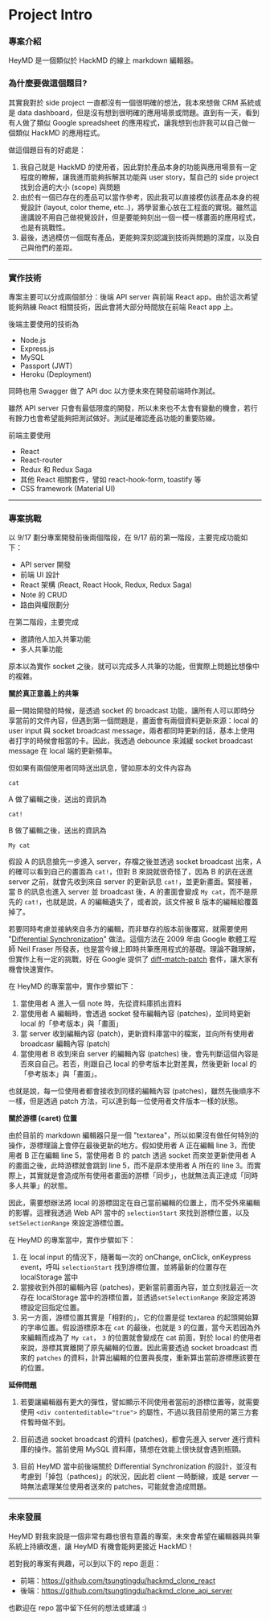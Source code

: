 # Project Intro

### 專案介紹

HeyMD 是一個類似於 HackMD 的線上 markdown 編輯器。

### 為什麼要做這個題目?

其實我對於 side project 一直都沒有一個很明確的想法，我本來想做 CRM 系統或是 data dashboard，但是沒有想到很明確的應用場景或問題。直到有一天，看到有人做了類似 Google spreadsheet 的應用程式，讓我想到也許我可以自己做一個類似 HackMD 的應用程式。

做這個題目有的好處是：

1. 我自己就是 HackMD 的使用者，因此對於產品本身的功能與應用場景有一定程度的瞭解，讓我進而能夠拆解其功能與 user story，幫自己的 side project 找到合適的大小 (scope) 與問題
2. 由於有一個已存在的產品可以當作參考，因此我可以直接模仿該產品本身的視覺設計 (layout, color theme, etc..)，將學習重心放在工程面的實現。雖然這邊講說不用自己做視覺設計，但是要能夠刻出一個一模一樣畫面的應用程式，也是有挑戰性。
3. 最後，透過模仿一個既有產品，更能夠深刻認識到技術與問題的深度，以及自己與他們的差距。

---

### 實作技術

專案主要可以分成兩個部分：後端 API server 與前端 React app。由於這次希望能夠熟練 React 相關技術，因此會將大部分時間放在前端 React app 上。

後端主要使用的技術為

- Node.js
- Express.js
- MySQL
- Passport (JWT)
- Heroku (Deployment)

同時也用 Swagger 做了 API doc 以方便未來在開發前端時作測試。

雖然 API server 只會有最低限度的開發，所以未來也不太會有變動的機會，若行有餘力也會希望能夠把測試做好。測試是確認產品功能的重要防線。

前端主要使用

- React
- React-router
- Redux 和 Redux Saga
- 其他 React 相關套件，譬如 react-hook-form, toastify 等
- CSS framework (Material UI)

---

### 專案挑戰

以 9/17 劃分專案開發前後兩個階段，在 9/17 前的第一階段，主要完成功能如下：

- API server 開發
- 前端 UI 設計
- React 架構 (React, React Hook, Redux, Redux Saga)
- Note 的 CRUD
- 路由與權限劃分

在第二階段，主要完成

- 邀請他人加入共筆功能
- 多人共筆功能

原本以為實作 socket 之後，就可以完成多人共筆的功能，但實際上問題比想像中的複雜。

**關於真正意義上的共筆**

最一開始開發的時候，是透過 socket 的 broadcast 功能，讓所有人可以即時分享當前的文件內容，但遇到第一個問題是，畫面會有兩個資料更新來源：local 的 user input 與 socket broadcast message，兩者都同時更新的話，基本上使用者打字的時候會相當的卡。因此，我透過 debounce 來減緩 socket broadcast message 在 local 端的更新頻率。

但如果有兩個使用者同時送出訊息，譬如原本的文件內容為

```
cat
```

A 做了編輯之後，送出的資訊為

```
cat!
```

B 做了編輯之後，送出的資訊為

```
My cat
```

假設 A 的訊息搶先一步進入 server，存檔之後並透過 socket broadcast 出來，A 的確可以看到自己的畫面為 `cat!`，但對 B 來說就很奇怪了，因為 B 的訊在送進 server 之前，就會先收到來自 server 的更新訊息 `cat!`，並更新畫面。緊接著，當 B 的訊息也進入 server 並 broadcast 後，A 的畫面會變成 `My cat`，而不是原先的 `cat!`，也就是說，A 的編輯遺失了，或者說，該文件被 B 版本的編輯給覆蓋掉了。

若要同時考慮並接納來自多方的編輯，而非單存的版本前後覆寫，就需要使用 "[Differential Synchronization](https://neil.fraser.name/writing/sync/)" 做法。這個方法在 2009 年由 Google 軟體工程師 Neil Fraser 所發表，也是當今線上即時共筆應用程式的基礎。理論不難理解，但實作上有一定的挑戰，好在 Google 提供了 [diff-match-patch](https://www.npmjs.com/package/diff-match-patch) 套件，讓大家有機會快速實作。

在 HeyMD 的專案當中，實作步驟如下：

1. 當使用者 A 進入一個 note 時，先從資料庫抓出資料
2. 當使用者 A 編輯時，會透過 socket 發布編輯內容 (patches)，並同時更新 local 的「參考版本」與「畫面」
3. 當 server 收到編輯內容 (patch)，更新資料庫當中的檔案，並向所有使用者 broadcasr 編輯內容 (patch)
4. 當使用者 B 收到來自 server 的編輯內容 (patches) 後，會先判斷這個內容是否來自自己。若否，則跟自己 local 的參考版本比對差異，然後更新 local 的「參考版本」與「畫面」。

也就是說，每一位使用者都會接收到同樣的編輯內容 (patches)，雖然先後順序不一樣，但是透過 patch 方法，可以達到每一位使用者文件版本一樣的狀態。

**關於游標 (caret) 位置**

由於目前的 markdown 編輯器只是一個 "textarea"，所以如果沒有做任何特別的操作，游標理論上會停在最後更新的地方。假如使用者 A 正在編輯 line 3，而使用者 B 正在編輯 line 5，當使用者 B 的 patch 透過 socket 而來並更新使用者 A 的畫面之後，此時游標就會跳到 line 5，而不是原本使用者 A 所在的 line 3。而實際上，其實就是會造成所有使用者畫面的游標「同步」，也就無法真正達成「同時多人共筆」的狀態。

因此，需要想辦法將 local 的游標固定在自己當前編輯的位置上，而不受外來編輯的影響。這裡我透過 Web API 當中的 `selectionStart` 來找到游標位置，以及 `setSelectionRange` 來設定游標位置。

在 HeyMD 的專案當中，實作步驟如下：

1. 在 local input 的情況下，隨著每一次的 onChange, onClick, onKeypress event，呼叫 `selectionStart` 找到游標位置，並將最新的位置存在 localStorage 當中
2. 當接收到外部的編輯內容 (patches)，更新當前畫面內容，並立刻找最近一次存在 localStorage 當中的游標位置，並透過`setSelectionRange` 來設定將游標設定回指定位置。
3. 另一方面，游標位置其實是「相對的」，它的位置是從 textarea 的起頭開始算的字串位置。假設游標原本在 `cat` 的最後，也就是 `3` 的位置，當今天若因為外來編輯而成為了 `My cat`， `3` 的位置就會變成在 cat 前面，對於 local 的使用者來說，游標其實離開了原先編輯的位置。因此需要透過 socket broadcast 而來的 `patches` 的資料，計算出編輯的位置與長度，重新算出當前游標應該要在的位置。

**延伸問題**

1. 若要讓編輯器有更大的彈性，譬如顯示不同使用者當前的游標位置等，就需要使用 `<div contenteditable="true">` 的屬性，不過以我目前使用的第三方套件暫時做不到。

2. 目前透過 socket broadcast 的資料 (patches)，都會先進入 server 進行資料庫的操作。當前使用 MySQL 資料庫，猜想在效能上很快就會遇到瓶頸。

3. 目前 HeyMD 當中前後端關於 Differential Synchronization 的設計，並沒有考慮到「掉包（pathces)」的狀況，因此若 client 一時斷線，或是 server 一時無法處理某位使用者送來的 patches，可能就會造成問題。

---

### 未來發展

HeyMD 對我來說是一個非常有趣也很有意義的專案，未來會希望在編輯器與共筆系統上持續改進，讓 HeyMD 有機會能夠更接近 HackMD！

若對我的專案有興趣，可以到以下的 repo 逛逛：

- 前端：https://github.com/tsungtingdu/hackmd_clone_react
- 後端：https://github.com/tsungtingdu/hackmd_clone_api_server

也歡迎在 repo 當中留下任何的想法或建議 :)
